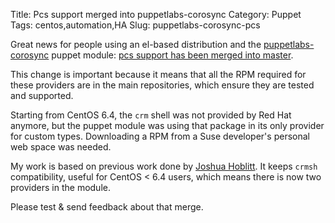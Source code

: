 Title: Pcs support merged into puppetlabs-corosync
Category: Puppet
Tags: centos,automation,HA
Slug: puppetlabs-corosync-pcs

Great news for people using an el-based distribution and the [puppetlabs-corosync](https://github.com/puppetlabs/puppetlabs-corosync)
puppet module: [pcs support has been merged into master](https://github.com/puppetlabs/puppetlabs-corosync/pull/64).

This change is important because it means that all the RPM required for these providers are in the main repositories, which ensure they are tested and supported.

Starting from CentOS 6.4, the `crm` shell was not provided by Red Hat anymore, but the puppet module was using that package in its only provider for custom types. Downloading a RPM from a Suse developer's personal web space was needed.

My work is based on previous work done by [Joshua Hoblitt](https://github.com/jhoblitt). It keeps `crmsh` compatibility, useful for CentOS < 6.4 users, which means there is now two providers in the module.

Please test & send feedback about that merge.
